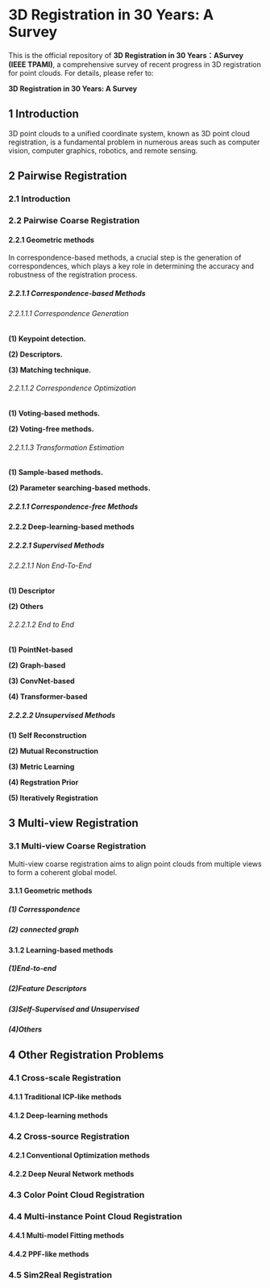 # 3D Registration in 30 Years: A Survey 
This is the official repository of **3D Registration in 30 Years：ASurvey (IEEE TPAMI)**, a comprehensive survey of recent progress in 3D registration for point clouds. For details, please refer to:

**3D Registration in 30 Years: A Survey**
## 1 Introduction
3D point clouds to a unified coordinate system, known as 3D point cloud registration, is a fundamental problem in numerous areas such as computer vision, computer graphics, robotics, and remote sensing.
## 2 Pairwise Registration
### 2.1 Introduction

### 2.2 Pairwise Coarse Registration

#### 2.2.1 Geometric methods
In correspondence-based methods, a crucial step is the generation of correspondences, which plays a key role in determining the accuracy and robustness of the registration process.

##### 2.2.1.1 Correspondence-based Methods
###### 2.2.1.1.1 Correspondence Generation
**(1) Keypoint detection.**

**(2) Descriptors.**

**(3) Matching technique.**
###### 2.2.1.1.2 Correspondence Optimization
**(1) Voting-based methods.**

**(2) Voting-free methods.**

###### 2.2.1.1.3 Transformation Estimation
**(1) Sample-based methods.**

**(2) Parameter searching-based methods.**

##### 2.2.1.1 Correspondence-free Methods

#### 2.2.2 Deep-learning-based methods

##### 2.2.2.1 Supervised Methods

###### 2.2.2.1.1 Non End-To-End

**(1) Descriptor**

**(2) Others**

###### 2.2.2.1.2 End to End

**(1) PointNet-based**

**(2) Graph-based**

**(3) ConvNet-based**

**(4) Transformer-based**

##### 2.2.2.2 Unsupervised Methods

**(1) Self Reconstruction**

**(2) Mutual Reconstruction**

**(3) Metric Learning**

**(4) Regstration Prior**

**(5) Iteratively Registration**

## 3 Multi-view Registration

### 3.1 Multi-view Coarse Registration

Multi-view coarse registration aims to align point clouds from multiple views to form a coherent global model. 

#### 3.1.1  Geometric methods

##### (1) **Corresspondence**

##### (2) connected graph

#### 3.1.2  Learning-based methods

##### (1)End-to-end

##### (2)Feature Descriptors

##### (3)Self-Supervised and Unsupervised

##### (4)Others

## 4 Other Registration Problems 
### 4.1 Cross-scale Registration 
#### 4.1.1 Traditional ICP-like methods 

#### 4.1.2 Deep-learning methods 

### 4.2 Cross-source Registration 
#### 4.2.1 Conventional Optimization methods 

#### 4.2.2 Deep Neural Network methods 

### 4.3 Color Point Cloud Registration 

### 4.4 Multi-instance Point Cloud Registration 
#### 4.4.1 Multi-model Fitting methods 

#### 4.4.2 PPF-like methods 

### 4.5 Sim2Real Registration 
